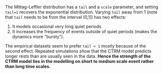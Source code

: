 The Mittag-Leffler distribution has a `tail` and a `scale` parameter, 
and setting `tail=1` recovers the exponential distribution.
Varying `tail` away from 1 (note that `tail` needs to be from the interval (0,1]) has two effects:

1. It models occasional very long quiet periods
2. It increases the frequency of events outside of quiet periods (makes the dynamics more "bursty").

The empirical datasets seem to prefer `tail < 1` mostly because of the second effect.  Repeated simulations show that the CTRM model predicts longer rests than are usually seen in the data.
**Hence the strength of the CTRM model lies in the modelling on short to medium scale event rather than long time scales.**
